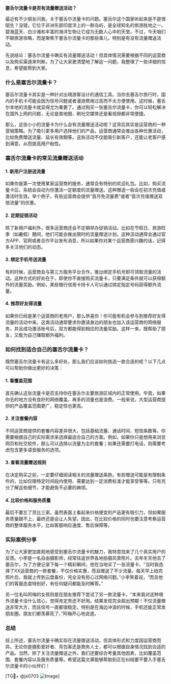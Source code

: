 **塞舌尔流量卡是否有流量赠送活动？**

最近有不少朋友问我，关于塞舌尔流量卡的问题。塞舌尔这个国家听起来是不是很陌生？没错，它位于非洲东部印度洋上的一群岛屿，是全球知名的旅游胜地之一。碧海蓝天、白沙滩和丰富的海洋生物让它成为无数人心中的天堂。不过，今天咱们不聊旅游攻略，而是聚焦于塞舌尔流量卡的那些事儿，特别是有没有流量赠送活动。

先说结论：塞舌尔流量卡确实有流量赠送活动！但具体情况需要根据不同的运营商以及购买渠道来判断。为了让大家更清楚地了解这一问题，我整理了一些详细的信息，希望能帮到大家。

### 什么是塞舌尔流量卡？

塞舌尔流量卡其实是一种针对出境游客设计的通信工具。当你去塞舌尔旅行时，国内的手机卡可能会因为信号问题或者漫游费用过高而不太方便使用。这时候，塞舌尔本地的流量卡就显得尤为重要了。通过购买一张塞舌尔流量卡，你可以轻松解决在国外上网的问题，无论是查地图、刷社交媒体还是看视频都非常便捷。

那么，这张小小的流量卡为什么会有流量赠送活动呢？这背后其实是运营商的一种营销策略。为了吸引更多用户选择他们的产品，运营商通常会推出各种优惠活动，比如免费赠送流量、延长有效期等。这些活动不仅能吸引新客户，还能让老客户感到满意，从而提高用户粘性。

### 塞舌尔流量卡的常见流量赠送活动

#### 1. 新用户注册送流量
如果你是第一次使用某家运营商的服务，通常会有特别的欢迎礼包。比如，购买流量卡后，系统会自动为你激活一定额度的流量赠送。这种赠送一般会在初次充值或激活时生效。举个例子，有些运营商会提供“首月免流量费”或者“首次充值赠送双倍流量”的优惠。

#### 2. 定期促销活动
除了新用户福利外，很多运营商还会不定期举办促销活动。比如在节假日、旅游旺季（如暑假）期间，他们可能会推出限时的流量赠送计划。这种活动通常会通过官方APP、官网或者合作平台发布消息，所以如果你对某个运营商感兴趣的话，记得多关注他们的动态。

#### 3. 绑定手机号送流量
有的时候，运营商会与第三方服务平台合作，推出绑定手机号即可领取流量的活动。这种方式的好处在于，即使你不直接购买流量卡，只要满足条件就可以获得额外的流量奖励。例如，某些银行信用卡持卡人可以通过绑定指定号码获得额外流量。

#### 4. 推荐好友得流量
如果你已经是某个运营商的老用户，那么恭喜你！你可能有机会参与到推荐好友得流量的活动中来。这类活动通常要求你邀请身边的朋友也加入该运营商的网络服务，并且成功激活账号后，双方都能得到相应的流量奖励。这样一来，既帮助了朋友，又能为自己赚取额外福利。

### 如何找到适合自己的塞舌尔流量卡？

既然塞舌尔流量卡有这么多好处，那么我们应该如何挑选一款合适的呢？以下几点可以帮助你做出更好的决策：

#### 1. 看覆盖范围
首先确认这张流量卡是否支持你在塞舌尔主要旅游区域内的正常使用。毕竟，如果你去的地方没有良好的网络覆盖，再多的流量也是浪费。一般来说，大型运营商提供的产品覆盖范围更广，稳定性也更高。

#### 2. 关注套餐内容
不同运营商提供的套餐内容差异很大，包括基础流量、通话时间、短信条数等。你需要根据自己的实际需求来选择最适合自己的方案。例如，如果你只是想用来浏览网页和社交软件，那么可以选择以流量为主的套餐；如果还需要打电话，则需要考虑包含更多语音服务的选项。

#### 3. 查看流量赠送规则
在决定购买之前，一定要仔细阅读相关的流量赠送条款。有些赠送可能是有限制条件的，比如仅限特定时间段内使用、需要达到一定消费标准才能享受等等。只有充分了解这些细节，才能避免不必要的麻烦。

#### 4. 比较价格和服务质量
最后不要忘了货比三家。虽然表面上看起来价格便宜的产品更有吸引力，但如果服务质量跟不上，最终还是会让人失望。因此，在比较价格的同时也要注意考察运营商的整体服务水平，比如客服响应速度、售后保障等。

### 实际案例分享

为了让大家更加直观地感受到塞舌尔流量卡的魅力，我特意找来了几个真实用户的反馈。小李是一名自由摄影师，经常往返世界各地拍摄风景照片。去年冬天他去了塞舌尔，为了方便记录下每一个精彩瞬间，他在当地买了一张流量卡。“当时我选择了XX运营商的一款套餐，不仅价格实惠，而且赠送了不少流量。每天早上拍完照片后，我就上传到云盘备份，完全没有担心过网络问题。”小李笑着说，“而且他们的客服态度特别好，有任何疑问都能及时解答。”

另一位名叫阿梅的女孩则是在朋友推荐下尝试了另一款流量卡。“本来我对这种境外流量卡没什么信心，觉得肯定贵还不好用。结果发现完全超出预期！不仅流量赠送非常大方，而且信号一直都很稳定。特别是在海边冲浪的时候，手机还能正常发朋友圈，朋友们都羡慕死了。”阿梅开心地说道。

### 总结

综上所述，塞舌尔流量卡确实存在流量赠送活动，但具体形式和力度因运营商而异。无论你是摄影爱好者、背包客还是商务人士，都可以根据自身情况找到合适的产品。当然，除了关注流量赠送之外，我们还要综合考量其他因素，比如覆盖范围、套餐内容以及服务质量等。希望这篇文章能够帮助到正在纠结要不要入手塞舌尔流量卡的小伙伴们！

[TG💪+ @jx0703 ![Image](https://github.com/user-attachments/assets/dbca1d08-cadb-493c-b0ec-ad6f7a83f270)]